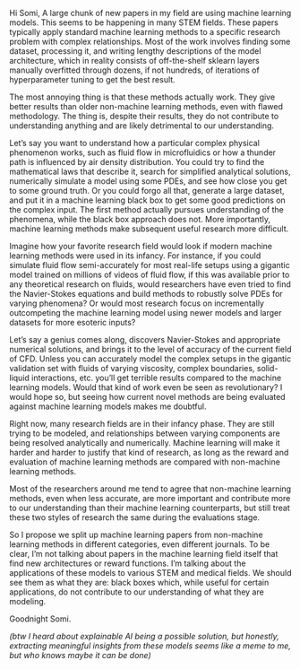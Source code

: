 Hi Somi, A large chunk of new papers in my field are using machine learning models. This seems to be happening in many STEM fields. These papers typically apply standard machine learning methods to a specific research problem with complex relationships. Most of the work involves finding some dataset, processing it, and writing lengthy descriptions of the model architecture, which in reality consists of off-the-shelf sklearn layers manually overfitted through dozens, if not hundreds, of iterations of hyperparameter tuning to get the best result.

The most annoying thing is that these methods actually work. They give better results than older non-machine learning methods, even with flawed methodology. The thing is, despite their results, they do not contribute to understanding anything and are likely detrimental to our understanding.

Let’s say you want to understand how a particular complex physical phenomenon works, such as fluid flow in microfluidics or how a thunder path is influenced by air density distribution. You could try to find the mathematical laws that describe it, search for simplified analytical solutions, numerically simulate a model using some PDEs, and see how close you get to some ground truth. Or you could forgo all that, generate a large dataset, and put it in a machine learning black box to get some good predictions on the complex input. The first method actually pursues understanding of the phenomena, while the black box approach does not. More importantly, machine learning methods make subsequent useful research more difficult.

Imagine how your favorite research field would look if modern machine learning methods were used in its infancy. For instance, if you could simulate fluid flow semi-accurately for most real-life setups using a gigantic model trained on millions of videos of fluid flow, if this was available prior to any theoretical research on fluids, would researchers have even tried to find the Navier-Stokes equations and build methods to robustly solve PDEs for varying phenomena? Or would most research focus on incrementally outcompeting the machine learning model using newer models and larger datasets for more esoteric inputs?

Let’s say a genius comes along, discovers Navier-Stokes and appropriate numerical solutions, and brings it to the level of accuracy of the current field of CFD. Unless you can accurately model the complex setups in the gigantic validation set with fluids of varying viscosity, complex boundaries, solid-liquid interactions, etc. you’ll get terrible results compared to the machine learning models. Would that kind of work even be seen as revolutionary? I would hope so, but seeing how current novel methods are being evaluated against machine learning models makes me doubtful.

Right now, many research fields are in their infancy phase. They are still trying to be modeled, and relationships between varying components are being resolved analytically and numerically. Machine learning will make it harder and harder to justify that kind of research, as long as the reward and evaluation of machine learning methods are compared with non-machine learning methods.

Most of the researchers around me tend to agree that non-machine learning methods, even when less accurate, are more important and contribute more to our understanding than their machine learning counterparts, but still treat these two styles of research the same during the evaluations stage.

So I propose we split up machine learning papers from non-machine learning methods in different categories, even different journals. To be clear, I’m not talking about papers in the machine learning field itself that find new architectures or reward functions. I’m talking about the applications of these models to various STEM and medical fields. We should see them as what they are: black boxes which, while useful for certain applications, do not contribute to our understanding of what they are modeling.

Goodnight Somi.

_(btw I heard about explainable AI being a possible solution, but honestly, extracting meaningful insights from these models seems like a meme to me, but who knows maybe it can be done)_